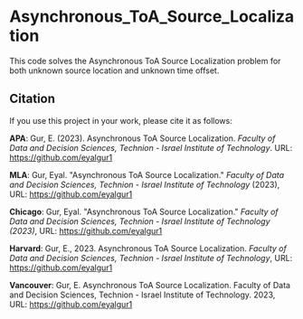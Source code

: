 # Asynchronous_ToA_Source_Localization
This code solves the Asynchronous ToA Source Localization problem for both unknown source location and unknown time offset.

## Citation
If you use this project in your work, please cite it as follows:

**APA**:
Gur, E. (2023). Asynchronous ToA Source Localization. _Faculty of Data and Decision Sciences, Technion - Israel Institute of Technology_. URL: https://github.com/eyalgur1

**MLA**:
Gur, Eyal. "Asynchronous ToA Source Localization." _Faculty of Data and Decision Sciences, Technion - Israel Institute of Technology_ (2023), URL: https://github.com/eyalgur1

**Chicago**:
Gur, Eyal. "Asynchronous ToA Source Localization." _Faculty of Data and Decision Sciences, Technion - Israel Institute of Technology (2023)_, URL: https://github.com/eyalgur1

**Harvard**:
Gur, E., 2023. Asynchronous ToA Source Localization. _Faculty of Data and Decision Sciences, Technion - Israel Institute of Technology_, URL: https://github.com/eyalgur1

**Vancouver**:
Gur, E. Asynchronous ToA Source Localization. Faculty of Data and Decision Sciences, Technion - Israel Institute of Technology. 2023, URL: https://github.com/eyalgur1
